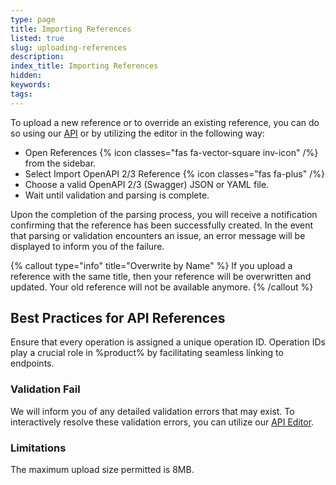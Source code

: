 ```yaml
---
type: page
title: Importing References
listed: true
slug: uploading-references
description: 
index_title: Importing References
hidden: 
keywords: 
tags: 
---
```


To upload a new reference or to override an existing reference, you can do so using our [API](/support-center/api-key) or by utilizing the editor in the following way:

- Open References {% icon classes="fas fa-vector-square inv-icon" /%} from the sidebar.
- Select Import OpenAPI 2/3 Reference {% icon classes="fas fa-plus" /%}
- Choose a valid OpenAPI 2/3 (Swagger) JSON or YAML file.
- Wait until validation and parsing is complete.

Upon the completion of the parsing process, you will receive a notification confirming that the reference has been successfully created. In the event that parsing or validation encounters an issue, an error message will be displayed to inform you of the failure.

{% callout type="info" title="Overwrite by Name" %}
If you upload a reference with the same title, then your reference will be overwritten and updated. Your old reference will not be available anymore.
{% /callout %}

## Best Practices for API References

Ensure that every operation is assigned a unique operation ID. Operation IDs play a crucial role in %product% by facilitating seamless linking to endpoints.

### Validation Fail

We will inform you of any detailed validation errors that may exist. To interactively resolve these validation errors, you can utilize our [API Editor](/support-center/edit-references).

### Limitations

The maximum upload size permitted is 8MB.